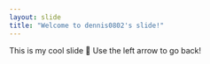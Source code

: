 ```yaml
---
layout: slide
title: "Welcome to dennis0802's slide!"
---
```

This is my cool slide :tada:
Use the left arrow to go back!
